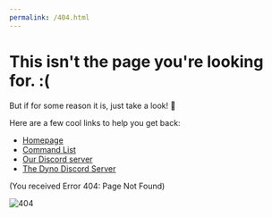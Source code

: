 ```yaml
---
permalink: /404.html
---
```

# This isn't the page you're looking for. :(

But if for some reason it is, just take a look! 👀


Here are a few cool links to help you get back:

* [Homepage](https://dynocc.tk)
* [Command List](https://dynocc.tk/Command%20List)
* [Our Discord server](https://discord.gg/D3K3Fqz)
* [The Dyno Discord Server](https://discord.gg/dyno)

(You received Error 404: Page Not Found)

![404](files/404.jpg)
